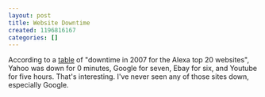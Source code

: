 ```yaml
---
layout: post
title: Website Downtime
created: 1196816167
categories: []
---
```

According to a [table](http://royal.pingdom.com/?p=116) of "downtime in 2007 for the Alexa top 20 websites", Yahoo was down for 0 minutes, Google for seven, Ebay for six, and Youtube for five hours. That's interesting. I've never seen any of those sites down, especially Google.
